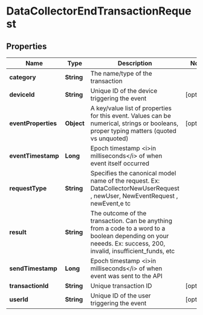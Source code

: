 
# DataCollectorEndTransactionRequest

## Properties
Name | Type | Description | Notes
------------ | ------------- | ------------- | -------------
**category** | **String** | The name/type of the transaction | 
**deviceId** | **String** | Unique ID of the device triggering the event |  [optional]
**eventProperties** | **Object** | A key/value list of properties for this event. Values can be numerical, strings or booleans, proper typing matters (quoted vs unquoted) |  [optional]
**eventTimestamp** | **Long** | Epoch timestamp &lt;i&gt;in milliseconds&lt;/i&gt; of when event itself occurred | 
**requestType** | **String** | Specifies the canonical model name of the request. Ex: DataCollectorNewUserRequest , newUser, NewEventRequest , newEvent,e tc | 
**result** | **String** | The outcome of the transaction. Can be anything from a code to a word to a boolean depending on your neeeds. Ex: success, 200, invalid, insufficient_funds, etc | 
**sendTimestamp** | **Long** | Epoch timestamp &lt;i&gt;in milliseconds&lt;/i&gt; of when event was sent to the API | 
**transactionId** | **String** | Unique transaction ID |  [optional]
**userId** | **String** | Unique ID of the user triggering the event |  [optional]



